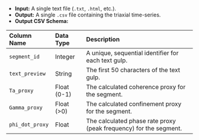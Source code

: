 * **Input:** A single text file (`.txt`, `.html`, etc.).
* **Output:** A single `.csv` file containing the triaxial time-series.
* **Output CSV Schema:**

| Column Name | Data Type | Description |
| :--- | :--- | :--- |
| `segment_id` | Integer | A unique, sequential identifier for each text gulp. |
| `text_preview` | String | The first 50 characters of the text gulp. |
| `Ta_proxy` | Float (0-1) | The calculated coherence proxy for the segment. |
| `Gamma_proxy` | Float (>0) | The calculated confinement proxy for the segment. |
| `phi_dot_proxy` | Float | The calculated phase rate proxy (peak frequency) for the segment. |